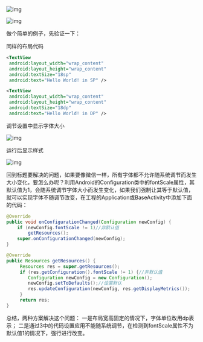 ![img](http://upload-images.jianshu.io/upload_images/4037105-e301f4b8dd0e65c0?imageMogr2/auto-orient/strip%7CimageView2/2/w/1240)

![img](http://upload-images.jianshu.io/upload_images/4037105-90e9a7ed7ea4a2d3?imageMogr2/auto-orient/strip%7CimageView2/2/w/1240)

做个简单的例子，先验证一下：

同样的布局代码

```xml
<TextView   
 android:layout_width="wrap_content"    
 android:layout_height="wrap_content"   
 android:textSize="18sp"    
 android:text="Hello World! in SP" />

<TextView  
 android:layout_width="wrap_content"    
 android:layout_height="wrap_content" 
 android:textSize="18dp"    
 android:text="Hello World! in DP" />
```

调节设置中显示字体大小

![img](http://upload-images.jianshu.io/upload_images/4037105-9c7b06ffd4edeaf2?imageMogr2/auto-orient/strip%7CimageView2/2/w/1240)

运行后显示样式

![img](http://upload-images.jianshu.io/upload_images/4037105-ce4446f4d89bf902?imageMogr2/auto-orient/strip%7CimageView2/2/w/1240)

回到标题要解决的问题，如果要像微信一样，所有字体都不允许随系统调节而发生大小变化，要怎么办呢？利用Android的Configuration类中的fontScale属性，其默认值为1，会随系统调节字体大小而发生变化，如果我们强制让其等于默认值，就可以实现字体不随调节改变，在工程的Application或BaseActivity中添加下面的代码：

```java
@Override
public void onConfigurationChanged(Configuration newConfig) {
    if (newConfig.fontScale != 1)//非默认值
        getResources();    
    super.onConfigurationChanged(newConfig);
}

@Override
public Resources getResources() {
     Resources res = super.getResources();
     if (res.getConfiguration().fontScale != 1) {//非默认值
        Configuration newConfig = new Configuration();       
        newConfig.setToDefaults();//设置默认        
        res.updateConfiguration(newConfig, res.getDisplayMetrics()); 
     }    
     return res;
}
```

总结，两种方案解决这个问题：
一是布局宽高固定的情况下，字体单位改用dp表示；
二是通过3中的代码设置应用不能随系统调节，在检测到fontScale属性不为默认值1的情况下，强行进行改变。